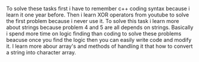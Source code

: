 To solve these tasks  first i have to remember c++ coding syntax because i learn it one year before.
Then i learn XOR operators from youtube to solve the first problem because i never use it.
To solve this task i learn more about strings because problem 4 and 5 are all depends on strings.
Basically i spend more time on logic finding than coding to solve these problems beacuse once you find the logic then you can easily write code and modify it.
I learn more abour array's and methods of handling it that how to convert a string into character array.
